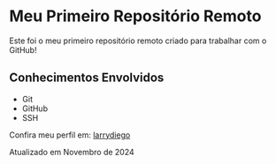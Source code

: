 # Meu Primeiro Repositório Remoto

Este foi o meu primeiro repositório remoto criado para trabalhar com o GitHub!

## Conhecimentos Envolvidos

- Git
- GitHub
- SSH

Confira meu perfil em: [larrydiego](https://github.com/larrydiego)

Atualizado em Novembro de 2024